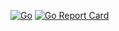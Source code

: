 [![Go](https://github.com/jffp113/selfcare/actions/workflows/go.yml/badge.svg)](https://github.com/jffp113/selfcare/actions/workflows/go.yml)
[![Go Report Card](https://goreportcard.com/badge/github.com/jffp113/selfcare)](https://goreportcard.com/report/github.com/jffp113/selfcare)
